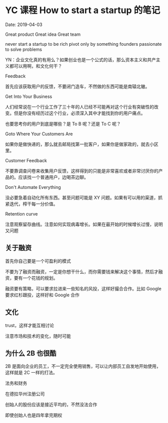 # YC 课程 How to start a startup 的笔记

Date: 2019-04-03

Great product
Great idea
Great team

never start a startup to be rich
pivot only by something founders passionate to solve problems

YN：企业文化真的有用么？如果创业也是一个公式的话，那么资本主义和共产主义都可以用啊，和文化何干？

Feedback

首先应该获取用户的反馈，不要闭门造车，不然做的东西可能是南辕北辙。

Get Into Your Business

人们经常说在一个行业工作了三十年的人已经不可能再对这个行业有突破性的改变。但是你没有经历过这个行业，必须深入其中才能找到你的用户痛点。

也要思考你的用户到底是哪些？是 To B 呢？还是 To C 呢？

Goto Where Your Customers Are

如果你是做快递的，那么就去邮局找第一批客户，如果你是做家政的，就去小区里。

Customer Feedback

不要靠调查问卷来收集用户反馈，这样得到的只能是非常喜欢或者非常讨厌你的产品的。应该找一个普通用户，边喝茶边聊。

Don't Automate Everything

没必要急着自动化所有东西。甚至问题可能是 XY 问题。如果有可以用的渠道，抓紧迭代，榨干每一分价值。

Retention curve

注意观察留存曲线。注意如何实现病毒增长。如果在最开始的时候增长过慢，说明又问题

## 关于融资

首先你自己要是一个可盈利的模式

不要为了融资而融资，一定是你想干什么，而你需要钱来解决这个事情，然后才融资，要有一个花钱的规划。

融资要有策略，可以要求拉进来一些知名的风投，这样好撮合合作。比如 Google 要求红杉跟投，这样好和 Google 合作

## 文化

trust，这样才能互相讨论

注意市场和技术的变化，随时可能

## 为什么 2B 也很酷

2B 是面向企业的员工，不一定完全使用销售，可以让内部员工自发地开始使用，这样就是 2C 一样的打法。

法务和财务

在德拉华州注册公司

创始人的股份应该是接近平均的，不然没法合作

即使创始人也是四年拿完期权
